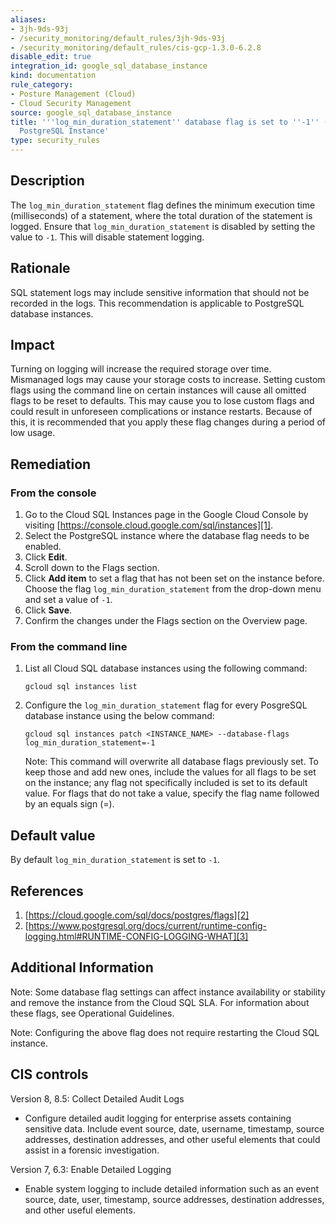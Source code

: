 ```yaml
---
aliases:
- 3jh-9ds-93j
- /security_monitoring/default_rules/3jh-9ds-93j
- /security_monitoring/default_rules/cis-gcp-1.3.0-6.2.8
disable_edit: true
integration_id: google_sql_database_instance
kind: documentation
rule_category:
- Posture Management (Cloud)
- Cloud Security Management
source: google_sql_database_instance
title: '''log_min_duration_statement'' database flag is set to ''-1'' (disabled) for
  PostgreSQL Instance'
type: security_rules
---
```


## Description
The `log_min_duration_statement` flag defines the minimum execution time (milliseconds) of a
statement, where the total duration of the statement is logged. Ensure that
`log_min_duration_statement` is disabled by setting the value to `-1`. This will disable statement logging.

## Rationale
SQL statement logs may include sensitive information that should not be recorded in
the logs. This recommendation is applicable to PostgreSQL database instances.

## Impact
Turning on logging will increase the required storage over time. Mismanaged logs may
cause your storage costs to increase. Setting custom flags using the command line on certain
instances will cause all omitted flags to be reset to defaults. This may cause you to lose
custom flags and could result in unforeseen complications or instance restarts. Because of
this, it is recommended that you apply these flag changes during a period of low usage.

## Remediation

### From the console
1. Go to the Cloud SQL Instances page in the Google Cloud Console by visiting
[https://console.cloud.google.com/sql/instances][1].
2. Select the PostgreSQL instance where the database flag needs to be enabled.
3. Click **Edit**.
4. Scroll down to the Flags section.
5. Click **Add item** to set a flag that has not been set on the instance before. Choose the
flag `log_min_duration_statement` from the drop-down menu and set a value of `-1`.
6. Click **Save**.
7. Confirm the changes under the Flags section on the Overview page.

### From the command line
1. List all Cloud SQL database instances using the following command:

   ```
   gcloud sql instances list
   ```

2. Configure the `log_min_duration_statement` flag for every PosgreSQL
database instance using the below command:

   ```
   gcloud sql instances patch <INSTANCE_NAME> --database-flags log_min_duration_statement=-1
   ```
   Note: This command will overwrite all database flags previously set. To keep
those and add new ones, include the values for all flags to be set on the
instance; any flag not specifically included is set to its default value. For
flags that do not take a value, specify the flag name followed by an equals
sign (=).

## Default value
By default `log_min_duration_statement` is set to `-1`.

## References
1. [https://cloud.google.com/sql/docs/postgres/flags][2]
2. [https://www.postgresql.org/docs/current/runtime-config-logging.html#RUNTIME-CONFIG-LOGGING-WHAT][3]

## Additional Information
Note: Some database flag settings can affect instance availability or
stability and remove the instance from the Cloud SQL SLA. For information
about these flags, see Operational Guidelines.

Note: Configuring the above flag does not require restarting the Cloud SQL
instance.

## CIS controls

Version 8, 8.5: Collect Detailed Audit Logs
- Configure detailed audit logging for enterprise assets containing sensitive data.
Include event source, date, username, timestamp, source addresses, destination
addresses, and other useful elements that could assist in a forensic investigation.

Version 7, 6.3: Enable Detailed Logging
- Enable system logging to include detailed information such as an event source,
date, user, timestamp, source addresses, destination addresses, and other useful
elements.

[1]: https://console.cloud.google.com/sql/instances
[2]: https://cloud.google.com/sql/docs/postgres/flags
[3]: https://www.postgresql.org/docs/current/runtime-config-logging.html#RUNTIME-CONFIG-LOGGING-WHAT
